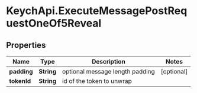 # KeychApi.ExecuteMessagePostRequestOneOf5Reveal

## Properties

Name | Type | Description | Notes
------------ | ------------- | ------------- | -------------
**padding** | **String** | optional message length padding | [optional] 
**tokenId** | **String** | id of the token to unwrap | 


